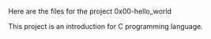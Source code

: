 Here are the files for the project 0x00-hello_world

This project is an introduction for C programming language.